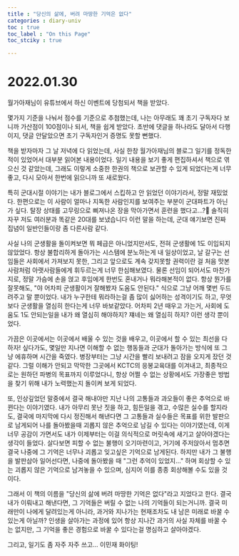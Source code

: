 ```yaml
---
title : "당신의 삶에, 버려 마땅한 기억은 없다"
categories : diary-univ
toc : true
toc_label : "On this Page"
toc_stciky : true

---
```

# 2022.01.30
월가아재님이 유튜브에서 하신 이벤트에 당첨되서 책을 받았다.   

몇가지 기준을 나눠서 점수를 기준으로 추첨했는데, 나는 아무래도 꽤 초기 구독자다 보니까 가산점이 100점이나 되서, 책을 쉽게 받았다. 
초반에 댓글을 하나라도 달아서 다행이지, 댓글 안달았으면 초기 구독자인거 증명도 못할 뻔했다. 

책을 받자마자 그 날 저녁에 다 읽었는데, 사실 한창 월가아재님의 블로그 일기를 정독한 적이 있었어서 대부분 읽어본 내용이었다. 일기 내용을 보기 좋게 편집하셔서 책으로 엮으신 것 같았는데, 그래도 이렇게 소중한 한권의 책으로 보관할 수 있게 되었다는게 너무 좋고, 다시 모아서 한번에 읽으니까 또 새로웠다. 

특히 군대시절 이야기는 내가 블로그에서 스킵하고 안 읽었던 이야기라서, 정말 재밌었다. 한편으로는 이 사람이 얼마나 지독한 사람인지를 보여주는 부분이 군대파트가 아닌가 싶다. 탈장 상태를 고무링으로 삐져나온 장을 막아가면서 훈련을 했다고...? 솔직히 자꾸 저도 여러분과 똑같은 20대를 보냈습니다 이런 말을 하는데, 군대 얘기보면 진짜 집념이 일반인들이랑 좀 다른사람 같다. 

사실 나의 군생활을 돌이켜보면 뭐 페급은 아니었지만서도, 전혀 군생활에 1도 이입되지 않았었다. 항상 불합리하게 돌아가는 시스템에 분노하는게 내 일상이었고, 날 갈구는 선임들은 사회에서 가져보지 못한, 그리고 앞으로도 계속 갖지못할 권력이란 걸 처음 맛본 사람처럼 아랫사람들에게 휘두르는게 너무 한심해보였다. 물론 선임이 되어서도 마찬가지로, 정말 가슴에 손을 얹고 후임에게 한번도 혼내거나 뭐라해본적이 없다. 항상 뭔가를 잘못해도, "야 어차피 군생활이거 잘해봤자 도움도 안된다." 식으로 그냥 어깨 몇번 두드려주고 말 뿐이었다. 내가 누구한테 뭐라하는걸 좀 많이 싫어하는 성격이기도 하고, 무엇보다 군생활을 열심히 한다는게 너무 바보같았다. 어차피 2년 때우고 가는거, 사회에 도움도 1도 안되는일을 내가 왜 열심히 해야하지? 쟤네는 왜 열심히 하지? 이런 생각 뿐이었다.

가끔은 이곳에서는 이곳에서 배울 수 있는 것을 배우고, 이곳에서 할 수 있는 최선을 다하자! 싶다가도, 몇일만 지나면 이해할 수 없는 행동들과 군대가 돌아가는 방식에 또 그냥 에휴하며 시간을 죽였다. 병장부터는 그냥 시간을 빨리 보내려고 잠을 오지게 잤던 것 같다.
그럴 이해가 안되고 막막한 그곳에서 KCTC의 응봉교육대를 이겨내고, 최종적으로는 원하던 파병의 목표까지 이루었다니, 항상 어쩔 수 없는 상황에서도 가장좋은 방법을 찾기 위해 내가 노력했는지 돌이켜 보게 되었다.

또, 인상깊었던 말중에서 결국 해내야만 지난 나의 고통들과 과오들이 좋은 추억으로 바뀐다는 이야기였다. 내가 아무리 못난 짓을 하고, 힘든일을 겪고, 수많은 실수를 할지라도, 결국에 마지막에 다시 정진해서 해낸다면 그 고통들과 실수들은 목표를 위한 발판으로 남게되어 나를 돌아봤을때 괴롭지 않은 추억으로 남길 수 있다는 이야기였는데, 이게 너무 공감이 가면서도 내가 이제부터는 이걸 의식적으로 머릿속에 새기고 살아야겠다는 생각이 들었다. 살다보면 피할 수 없는 불행이 오기마련이고, 거기에 주저앉아서 멈추면 결국 나중에 그 기억은 너무나 괴롭고 잊고싶은 기억으로 남게된다. 하지만 내가 그 불행을 발판삼아 일어선다면, 나중에 돌아봤을 때 "그런 추억이 있었지..." 하며 회상할 수 있는 괴롭지 않은 기억으로 남겨놓을 수 있으며, 심지어 이를 종종 회상해볼 수도 있을 것 이다.

그래서 이 책의 이름을 "당신의 삶에 버려 마땅한 기억은 없다"라고 지었다고 한다. 결국 내가 이뤄내고 해낸다면, 그 기억들은 버릴 수 없는 나의 기억들이 되는거니까. 결국 미래만이 나에게 달려있는게 아니라, 과거와 지나가는 현재조차도 내 남은 미래로 바꿀 수 있는게 아닐까? 인생을 살아가는 과정에 있어 항상 지나간 과거의 사실 자체를 바꿀 수는 없지만, 그 기억을 좋은 경험으로 바꿀 수 있다는걸 명심하고 살아야겠다.

그리고, 일기도 좀 자주 자주 쓰고... 이민재 화이팅!

